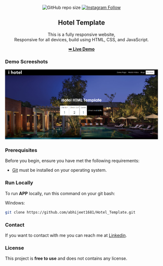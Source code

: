 <div align="center">
  
  ![GitHub repo size](https://img.shields.io/github/repo-size/abhijeet1681/Hotel_Template)
  [![Instagram Follow](https://img.shields.io/badge/-Instagram-FF1494)](https://instagram.com/developer_abhii?igshid=ZDdkNTZiNTM=)


  <h2 align="center">Hotel Template</h2>

  This is a fully responsive website, <br />Responsive for all devices, build using HTML, CSS, and JavaScript.

  <a href="https://hoteltemplate.netlify.app/"><strong>➥ Live Demo</strong></a>

</div>


### Demo Screeshots

![Portfolio Desktop Demo](hotel.png "Desktop Demo")

### Prerequisites

Before you begin, ensure you have met the following requirements:

* [Git](https://git-scm.com/downloads "Download Git") must be installed on your operating system.

### Run Locally

To run **APP** locally, run this command on your git bash:

Windows:

```bash
git clone https://github.com/abhijeet1681/Hotel_Template.git
```

### Contact

If you want to contact with me you can reach me at [Linkedin](www.linkedin.com/in/abhijeet-jadhav-30b625211).

### License

This project is **free to use** and does not contains any license.
